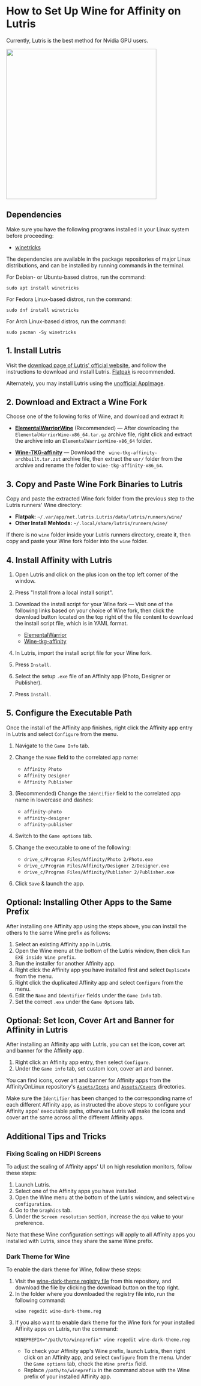 # How to Set Up Wine for Affinity on Lutris

Currently, Lutris is the best method for Nvidia GPU users.

<img src="/Assets/NewLogos/AffinityLutris.png" width="400"/>

## Dependencies 

Make sure you have the following programs installed in your Linux system before proceeding:

- [winetricks](https://github.com/Winetricks/winetricks)

The dependencies are available in the package repositories of major Linux distributions, and can be installed by running commands in the terminal.

For Debian- or Ubuntu-based distros, run the command:
```shell
sudo apt install winetricks
```

For Fedora Linux-based distros, run the command:
```shell
sudo dnf install winetricks
```

For Arch Linux-based distros, run the command:
```shell
sudo pacman -Sy winetricks
```

## 1. Install Lutris

Visit the [download page of Lutris' official website](https://lutris.net/downloads), and follow the instructions to download and install Lutris. [Flatpak](https://flathub.org/apps/net.lutris.Lutris) is recommended.

Alternately, you may install Lutris using the [unofficial AppImage](https://github.com/pkgforge-dev/Lutris-AppImage).

## 2. Download and Extract a Wine Fork

Choose one of the following forks of Wine, and download and extract it: 

- [**ElementalWarriorWine**](https://github.com/Twig6943/wine/releases) (Recommended) — After downloading the `ElementalWarriorWine-x86_64.tar.gz` archive file, right click and extract the archive into an `ElementalWarriorWine-x86_64` folder.

- [**Wine-TKG-affinity**](https://github.com/daegalus/wine-tkg-affinity/releases) — Download the ` wine-tkg-affinity-archbuilt.tar.zst` archive file, then extract the `usr/` folder from the archive and rename the folder to `wine-tkg-affinity-x86_64`.

## 3. Copy and Paste Wine Fork Binaries to Lutris

Copy and paste the extracted Wine fork folder from the previous step to the Lutris runners' Wine directory:

- **Flatpak:** `~/.var/app/net.lutris.Lutris/data/lutris/runners/wine/`
- **Other Install Mehtods:** `~/.local/share/lutris/runners/wine/` 

If there is no `wine` folder inside your Lutris runners directory, create it, then copy and paste your Wine fork folder into the `wine` folder.

## 4. Install Affinity with Lutris

1. Open Lutris and click on the plus icon on the top left corner of the window.
2. Press "Install from a local install script".
3. Download the install script for your Wine fork — Visit one of the following links based on your choice of Wine fork, then click the download button located on the top right of the file content to download the install script file, which is in YAML format.
    - [ElementalWarrior](/Guides/Lutris/InstallScripts/Affinity-ew.yaml)
    - [Wine-tkg-affinity](/Guides/Lutris/InstallScripts/Affinity-tkg.yaml)

4. In Lutris, import the install script file for your Wine fork.
7. Press `Install`.
6. Select the setup `.exe` file of an Affinity app (Photo, Designer or Publisher).
7. Press `Install`.

## 5. Configure the Executable Path

Once the install of the Affinity app finishes, right click the Affinity app entry in Lutris and select `Configure` from the menu.

1. Navigate to the `Game Info` tab.
2. Change the `Name` field to the correlated app name: 

    * `Affinity Photo` 
    * `Affinity Designer`
    * `Affinity Publisher`

3. (Recommended) Change the `Identifier` field to the correlated app name in lowercase and dashes:

    * `affinity-photo`
    * `affinity-designer`
    * `affinity-publisher`

3. Switch to the `Game options` tab. 
4. Change the executable to one of the following:

    * `drive_c/Program Files/Affinity/Photo 2/Photo.exe`
    * `drive_c/Program Files/Affinity/Designer 2/Designer.exe`
    * `drive_c/Program Files/Affinity/Publisher 2/Publisher.exe`

5. Click `Save` & launch the app.

## Optional: Installing Other Apps to the Same Prefix

After installing one Affinity app using the steps above, you can install the others to the same Wine prefix as follows:

1. Select an existing Affinity app in Lutris.
2. Open the Wine menu at the bottom of the Lutris window, then click `Run EXE inside Wine prefix`.
3. Run the installer for another Affinity app.
4. Right click the Affinity app you have installed first and select `Duplicate` from the menu.
5. Right click the duplicated Affinity app and select `Configure` from the menu.
5. Edit the `Name` and `Identifier` fields under the `Game Info` tab.
6. Set the correct `.exe` under the `Game Options` tab.

## Optional: Set Icon, Cover Art and Banner for Affinity in Lutris

After installing an Affinity app with Lutris, you can set the icon, cover art and banner for the Affinity app.

1. Right click an Affinity app entry, then select `Configure`.
2. Under the `Game info` tab, set custom icon, cover art and banner.

You can find icons, cover art and banner for Affinity apps from the AffinityOnLinux repository's [`Assets/Icons`](/Assets/Icons) and [`Assets/Covers`](/Assets/Covers) directories.

Make sure the `Identifier` has been changed to the corresponding name of each different Affinity app, as instructed the above steps to configure your Affinity apps' executable paths, otherwise Lutris will make the icons and cover art the same across all the different Affinity apps.

## Additional Tips and Tricks

### Fixing Scaling on HiDPI Screens

To adjust the scaling of Affinity apps' UI on high resolution monitors, follow these steps:

1. Launch Lutris.
2. Select one of the Affinity apps you have installed.
3. Open the WIne menu at the bottom of the Lutris window, and select `Wine configuration`.
4. Go to the `Graphics` tab.
5. Under the `Screen resolution` section, increase the `dpi` value to your preference.

Note that these Wine configuration settings will apply to all Affinity apps you installed with Lutris, since they share the same Wine prefix.

### Dark Theme for Wine

To enable the dark theme for Wine, follow these steps:

1. Visit the [wine-dark-theme registry file](/Auxillary/Other/wine-dark-theme.reg) from this repository, and download the file by clicking the download button on the top right.
2. In the folder where you downloaded the registry file into, run the following command:
   ```shell
   wine regedit wine-dark-theme.reg
   ```
3. If you also want to enable dark theme for the Wine fork for your installed Affinity apps on Lutris, run the command:
    ```shell
   WINEPREFIX="/path/to/wineprefix" wine regedit wine-dark-theme.reg
   ```
   - To check your Affinity app's Wine prefix, launch Lutris, then right click on an Affinity app, and select `Configure` from the menu. Under the `Game options` tab, check the `Wine prefix` field.
   - Replace `/path/to/wineprefix` in the command above with the Wine prefix of your installed Affinity app.
